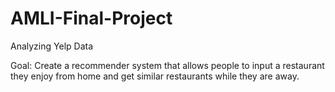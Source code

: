 # AMLI-Final-Project

Analyzing Yelp Data

Goal: Create a recommender system that allows people to input a restaurant they enjoy from home and get similar restaurants while they are away.  
